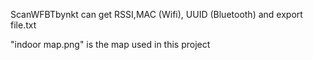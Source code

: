 ScanWFBTbynkt can get RSSI,MAC (Wifi), UUID (Bluetooth) and export file.txt

"indoor map.png" is the map used in this project
